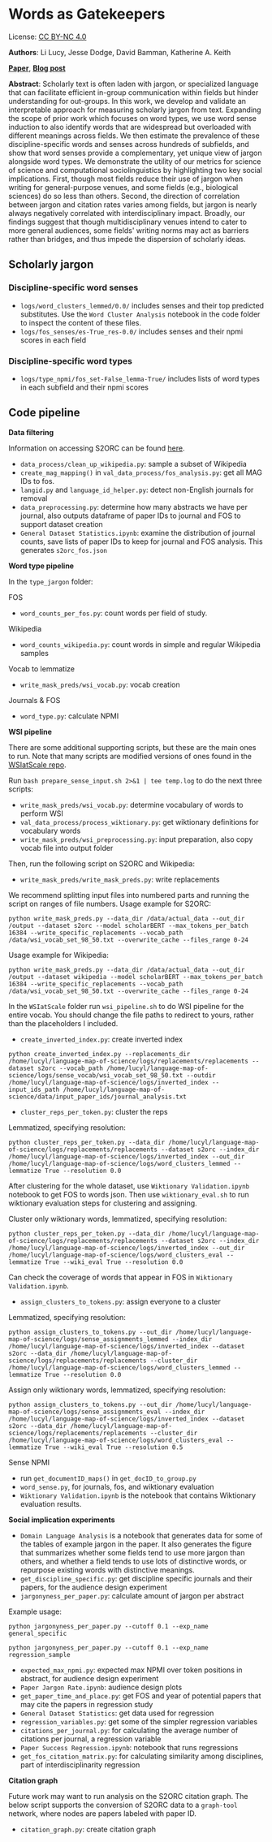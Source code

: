 # Words as Gatekeepers

License: [CC BY-NC 4.0](https://creativecommons.org/licenses/by-nc/4.0/)

**Authors**: Li Lucy, Jesse Dodge, David Bamman, Katherine A. Keith

**[Paper](https://arxiv.org/abs/2212.09676)**, **[Blog post](https://blog.allenai.org/words-as-gatekeepers-measuring-discipline-specific-terms-and-meanings-in-scholarly-publications-718dc56d08a5)**

**Abstract**: Scholarly text is often laden with jargon, or specialized language that can facilitate efficient in-group communication within fields but hinder understanding for out-groups. In this work, we develop and validate an interpretable approach for measuring scholarly jargon from text. Expanding the scope of prior work which focuses on word types, we use word sense induction to also identify words that are widespread but overloaded with different meanings across fields. We then estimate the prevalence of these discipline-specific words and senses across hundreds of subfields, and show that word senses provide a complementary, yet unique view of jargon alongside word types. We demonstrate the utility of our metrics for science of science and computational sociolinguistics by highlighting two key social implications. First, though most fields reduce their use of jargon when writing for general-purpose venues, and some fields (e.g., biological sciences) do so less than others. Second, the direction of correlation between jargon and citation rates varies among fields, but jargon is nearly always negatively correlated with interdisciplinary impact. Broadly, our findings suggest that though multidisciplinary venues intend to cater to more general audiences, some fields' writing norms may act as barriers rather than bridges, and thus impede the dispersion of scholarly ideas.

## Scholarly jargon

### Discipline-specific word senses

- `logs/word_clusters_lemmed/0.0/` includes senses and their top predicted substitutes. Use the `Word Cluster Analysis` notebook in the code folder to inspect the content of these files. 
- `logs/fos_senses/es-True_res-0.0/` includes senses and their npmi scores in each field

### Discipline-specific word types 

- `logs/type_npmi/fos_set-False_lemma-True/` includes lists of word types in each subfield and their npmi scores

## Code pipeline

**Data filtering**

Information on accessing S2ORC can be found [here](https://github.com/allenai/s2orc). 

- `data_process/clean_up_wikipedia.py`: sample a subset of Wikipedia 
- `create_mag_mapping()` in `val_data_process/fos_analysis.py`: get all MAG IDs to fos. 
- `langid.py` and `language_id_helper.py`: detect non-English journals for removal
- `data_preprocessing.py`: determine how many abstracts we have per journal, also outputs dataframe of paper IDs to journal and FOS to support dataset creation
- `General Dataset Statistics.ipynb`: examine the distribution of journal counts, save lists of paper IDs to keep for journal and FOS analysis. This generates `s2orc_fos.json`

**Word type pipeline**

In the `type_jargon` folder: 

FOS
- `word_counts_per_fos.py`: count words per field of study. 

Wikipedia
- `word_counts_wikipedia.py`: count words in simple and regular Wikipedia samples

Vocab to lemmatize
- `write_mask_preds/wsi_vocab.py`: vocab creation

Journals & FOS
- `word_type.py`: calculate NPMI

**WSI pipeline**

There are some additional supporting scripts, but these are the main ones to run. Note that many scripts are modified versions of ones found in the [WSIatScale repo](https://github.com/allenai/WSIatScale). 

Run `bash prepare_sense_input.sh 2>&1 | tee temp.log` to do the next three scripts: 

- `write_mask_preds/wsi_vocab.py`: determine vocabulary of words to perform WSI
- `val_data_process/process_wiktionary.py`: get wiktionary definitions for vocabulary words
- `write_mask_preds/wsi_preprocessing.py`: input preparation, also copy vocab file into output folder

Then, run the following script on S2ORC and Wikipedia: 

- `write_mask_preds/write_mask_preds.py`: write replacements 

We recommend splitting input files into numbered parts and running the script on ranges of file numbers. Usage example for S2ORC:

```
python write_mask_preds.py --data_dir /data/actual_data --out_dir /output --dataset s2orc --model scholarBERT --max_tokens_per_batch 16384 --write_specific_replacements --vocab_path /data/wsi_vocab_set_98_50.txt --overwrite_cache --files_range 0-24
```

Usage example for Wikipedia:

```
python write_mask_preds.py --data_dir /data/actual_data --out_dir /output --dataset wikipedia --model scholarBERT --max_tokens_per_batch 16384 --write_specific_replacements --vocab_path /data/wsi_vocab_set_98_50.txt --overwrite_cache --files_range 0-24
```

In the `WSIatScale` folder run `wsi_pipeline.sh` to do WSI pipeline for the entire vocab. You should change the file paths to redirect to yours, rather than the placeholders I included.  

- `create_inverted_index.py`: create inverted index

```
python create_inverted_index.py --replacements_dir /home/lucyl/language-map-of-science/logs/replacements/replacements --dataset s2orc --vocab_path /home/lucyl/language-map-of-science/logs/sense_vocab/wsi_vocab_set_98_50.txt --outdir /home/lucyl/language-map-of-science/logs/inverted_index --input_ids_path /home/lucyl/language-map-of-science/data/input_paper_ids/journal_analysis.txt
```

- `cluster_reps_per_token.py`: cluster the reps

Lemmatized, specifying resolution: 

```
python cluster_reps_per_token.py --data_dir /home/lucyl/language-map-of-science/logs/replacements/replacements --dataset s2orc --index_dir /home/lucyl/language-map-of-science/logs/inverted_index --out_dir /home/lucyl/language-map-of-science/logs/word_clusters_lemmed --lemmatize True --resolution 0.0
```

After clustering for the whole dataset, use `Wiktionary Validation.ipynb` notebook to get FOS to words json. Then use `wiktionary_eval.sh` to run wiktionary evaluation steps for clustering and assigning.

Cluster only wiktionary words, lemmatized, specifying resolution: 

```
python cluster_reps_per_token.py --data_dir /home/lucyl/language-map-of-science/logs/replacements/replacements --dataset s2orc --index_dir /home/lucyl/language-map-of-science/logs/inverted_index --out_dir /home/lucyl/language-map-of-science/logs/word_clusters_eval --lemmatize True --wiki_eval True --resolution 0.0
```

Can check the coverage of words that appear in FOS in `Wiktionary Validation.ipynb`. 

- `assign_clusters_to_tokens.py`: assign everyone to a cluster

Lemmatized, specifying resolution: 

```
python assign_clusters_to_tokens.py --out_dir /home/lucyl/language-map-of-science/logs/sense_assignments_lemmed --index_dir /home/lucyl/language-map-of-science/logs/inverted_index --dataset s2orc --data_dir /home/lucyl/language-map-of-science/logs/replacements/replacements --cluster_dir /home/lucyl/language-map-of-science/logs/word_clusters_lemmed --lemmatize True --resolution 0.0
```

Assign only wiktionary words, lemmatized, specifying resolution: 
```
python assign_clusters_to_tokens.py --out_dir /home/lucyl/language-map-of-science/logs/sense_assignments_eval --index_dir /home/lucyl/language-map-of-science/logs/inverted_index --dataset s2orc --data_dir /home/lucyl/language-map-of-science/logs/replacements/replacements --cluster_dir /home/lucyl/language-map-of-science/logs/word_clusters_eval --lemmatize True --wiki_eval True --resolution 0.5
```

Sense NPMI
- run `get_documentID_maps()` in `get_docID_to_group.py`
- `word_sense.py`, for journals, fos, and wiktionary evaluation
- `Wiktionary Validation.ipynb` is the notebook that contains Wiktionary evaluation results. 

**Social implication experiments**
- `Domain Language Analysis` is a notebook that generates data for some of the tables of example jargon in the paper. It also generates the figure that summarizes whether some fields tend to use more jargon than others, and whether a field tends to use lots of distinctive words, or repurpose existing words with distinctive meanings. 
- `get_discipline_specific.py`: get discipline specific journals and their papers, for the audience design experiment
- `jargonyness_per_paper.py`: calculate amount of jargon per abstract

Example usage: 
```
python jargonyness_per_paper.py --cutoff 0.1 --exp_name general_specific

python jargonyness_per_paper.py --cutoff 0.1 --exp_name regression_sample
```

- `expected_max_npmi.py`: expected max NPMI over token positions in abstract, for audience design experiment
- `Paper Jargon Rate.ipynb`: audience design plots
- `get_paper_time_and_place.py`: get FOS and year of potential papers that may cite the papers in regression study
- `General Dataset Statistics`: get data used for regression 
- `regression_variables.py`: get some of the simpler regression variables
- `citations_per_journal.py`: for calculating the average number of citations per journal, a regression variable
- `Paper Success Regression.ipynb`: notebook that runs regressions
- `get_fos_citation_matrix.py`: for calculating similarity among disciplines, part of interdisciplinarity regression

**Citation graph**

Future work may want to run analysis on the S2ORC citation graph. The below script supports the conversion of S2ORC data to a `graph-tool` network, where nodes are papers labeled with paper ID. 

- `citation_graph.py`: create citation graph 
